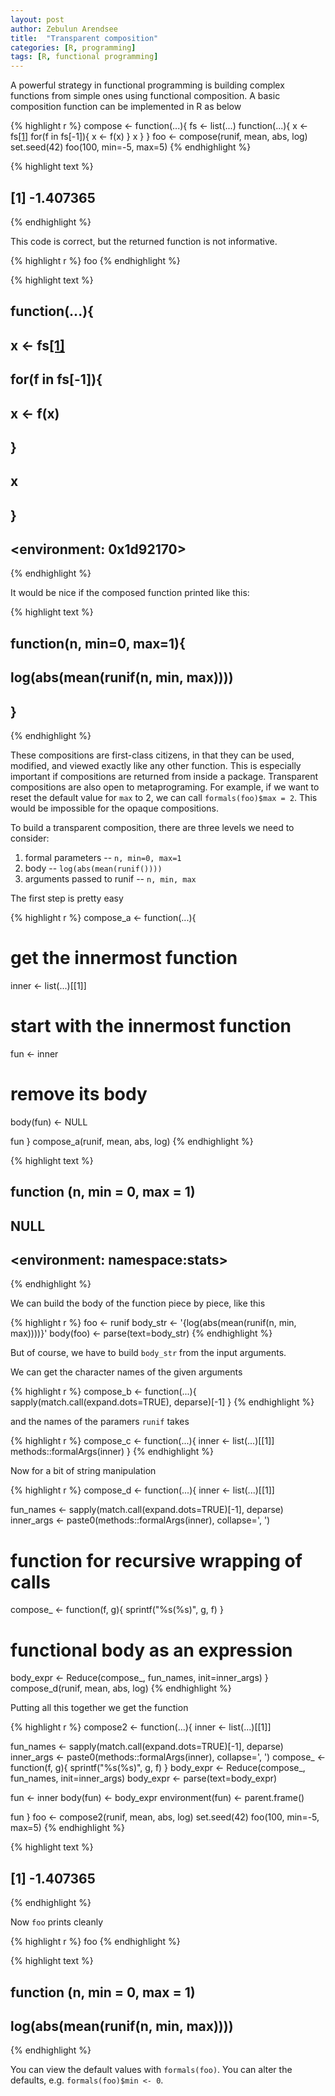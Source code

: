 ```yaml
---
layout: post
author: Zebulun Arendsee
title:  "Transparent composition"
categories: [R, programming]
tags: [R, functional programming]
---
```


A powerful strategy in functional programming is building complex functions
from simple ones using functional composition. A basic composition function can
be implemented in R as below



{% highlight r %}
compose <- function(...){
    fs <- list(...)
    function(...){
        x <- fs[[1]](...)
        for(f in fs[-1]){
            x <- f(x)
        }
        x
    }
}
foo <- compose(runif, mean, abs, log)
set.seed(42)
foo(100, min=-5, max=5)
{% endhighlight %}



{% highlight text %}
## [1] -1.407365
{% endhighlight %}

This code is correct, but the returned function is not informative.


{% highlight r %}
foo
{% endhighlight %}



{% highlight text %}
## function(...){
##         x <- fs[[1]](...)
##         for(f in fs[-1]){
##             x <- f(x)
##         }
##         x
##     }
## <environment: 0x1d92170>
{% endhighlight %}

It would be nice if the composed function printed like this:


{% highlight text %}
## function(n, min=0, max=1){
##     log(abs(mean(runif(n, min, max))))
## }
{% endhighlight %}

These compositions are first-class citizens, in that they can be used,
modified, and viewed exactly like any other function. This is especially
important if compositions are returned from inside a package. Transparent
compositions are also open to metaprograming. For example, if we want to reset
the default value for `max` to 2, we can call `formals(foo)$max = 2`. This
would be impossible for the opaque compositions.

To build a transparent composition, there are three levels we need to consider:

1. formal parameters -- `n, min=0, max=1`
2. body -- `log(abs(mean(runif())))`
3. arguments passed to runif -- `n, min, max`

The first step is pretty easy


{% highlight r %}
compose_a <- function(...){
  # get the innermost function
  inner <- list(...)[[1]]
     
  # start with the innermost function
  fun <- inner

  # remove its body
  body(fun) <- NULL

  fun
}
compose_a(runif, mean, abs, log)
{% endhighlight %}



{% highlight text %}
## function (n, min = 0, max = 1) 
## NULL
## <environment: namespace:stats>
{% endhighlight %}

We can build the body of the function piece by piece, like this


{% highlight r %}
foo <- runif
body_str <- '{log(abs(mean(runif(n, min, max))))}'
body(foo) <- parse(text=body_str)
{% endhighlight %}

But of course, we have to build `body_str` from the input arguments.

We can get the character names of the given arguments


{% highlight r %}
compose_b <- function(...){
    sapply(match.call(expand.dots=TRUE), deparse)[-1]
}
{% endhighlight %}

and the names of the paramers `runif` takes 


{% highlight r %}
compose_c <- function(...){
    inner <- list(...)[[1]]
    methods::formalArgs(inner)
}
{% endhighlight %}

Now for a bit of string manipulation


{% highlight r %}
compose_d <- function(...){
  inner <- list(...)[[1]]

  fun_names  <- sapply(match.call(expand.dots=TRUE)[-1], deparse)
  inner_args <- paste0(methods::formalArgs(inner), collapse=', ')

  # function for recursive wrapping of calls
  compose_ <- function(f, g){ sprintf("%s(%s)", g, f) }
  # functional body as an expression
  body_expr <- Reduce(compose_, fun_names, init=inner_args)
}
compose_d(runif, mean, abs, log)
{% endhighlight %}

Putting all this together we get the function


{% highlight r %}
compose2 <- function(...){
  inner <- list(...)[[1]]

  fun_names  <- sapply(match.call(expand.dots=TRUE)[-1], deparse)
  inner_args <- paste0(methods::formalArgs(inner), collapse=', ')
  compose_   <- function(f, g){ sprintf("%s(%s)", g, f) }
  body_expr <- Reduce(compose_, fun_names, init=inner_args)
  body_expr <- parse(text=body_expr)

  fun              <- inner
  body(fun)        <- body_expr
  environment(fun) <- parent.frame()

  fun
}
foo <- compose2(runif, mean, abs, log)
set.seed(42)
foo(100, min=-5, max=5)
{% endhighlight %}



{% highlight text %}
## [1] -1.407365
{% endhighlight %}

Now `foo` prints cleanly


{% highlight r %}
foo
{% endhighlight %}



{% highlight text %}
## function (n, min = 0, max = 1) 
## log(abs(mean(runif(n, min, max))))
{% endhighlight %}

You can view the default values with `formals(foo)`. You can alter the
defaults, e.g. `formals(foo)$min <- 0`.
